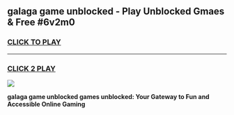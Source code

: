 
## galaga game unblocked - Play Unblocked Gmaes & Free #6v2m0
<h3>
<a href="https://news.freeplayer.one?title=galaga_game_unblocked&ref=24F">CLICK TO PLAY</a></h3>
<hr>

<h3>
<a href="https://news.freeplayer.one?title=galaga_game_unblocked&ref=24F">CLICK 2 PLAY</a>
  
</h3>

<a href="https://news.freeplayer.one?title=galaga_game_unblocked&ref=24F/"><img src="https://clearcache.store/games.png"></a>


**galaga game unblocked games unblocked: Your Gateway to Fun and Accessible Online Gaming**
